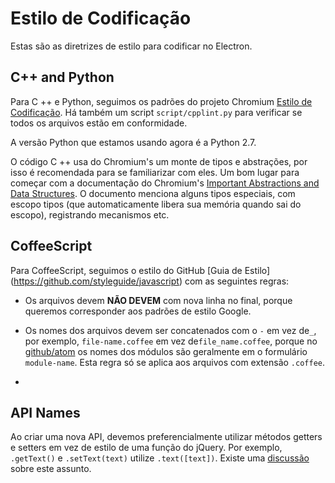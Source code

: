 # Estilo de Codificação

Estas são as diretrizes de estilo para codificar no Electron.

## C++ and Python

Para C ++ e Python, seguimos os padrões do projeto Chromium [Estilo de Codificação](http://www.chromium.org/developers/coding-style). Há também um
script `script/cpplint.py` para verificar se todos os arquivos estão em conformidade.

A versão Python que estamos usando agora é a Python 2.7.

O código C ++ usa do Chromium's um monte de tipos e abstrações, por isso é recomendada para se familiarizar com eles. Um bom lugar para começar com a documentação do Chromium's [Important Abstractions and Data Structures](https://www.chromium.org/developers/coding-style/important-abstractions-and-data-structures). O documento menciona alguns tipos especiais, com escopo tipos (que automaticamente libera sua memória quando sai do escopo), registrando mecanismos etc.

## CoffeeScript

Para CoffeeScript, seguimos o estilo do GitHub [Guia de Estilo] (https://github.com/styleguide/javascript) com as seguintes regras:

* Os arquivos devem **NÃO DEVEM** com nova linha no final, porque queremos corresponder aos padrões de estilo Google.

* Os nomes dos arquivos devem ser concatenados com o `-` em vez de`_`, por exemplo, `file-name.coffee` em vez de`file_name.coffee`, porque no [github/atom](https://github.com/github/atom) os nomes dos módulos são geralmente em o formulário `module-name`. Esta regra só se aplica aos arquivos com extensão `.coffee`.
* 
## API Names

Ao criar uma nova API, devemos preferencialmente utilizar métodos getters e setters em vez de
estilo de uma função do jQuery. Por exemplo, `.getText()` e `.setText(text)` utilize `.text([text])`. Existe uma
[discussão](https://github.com/atom/electron/issues/46) sobre este assunto.
